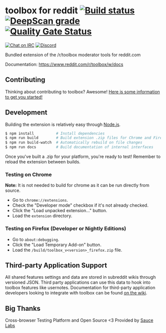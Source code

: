 
toolbox for reddit [![Build status](https://ci.appveyor.com/api/projects/status/e4uru1b498486cdo/branch/master?svg=true)](https://ci.appveyor.com/project/creesch/reddit-moderator-toolbox-redesign/branch/master) 
[![DeepScan grade](https://deepscan.io/api/teams/5774/projects/7592/branches/79819/badge/grade.svg)](https://deepscan.io/dashboard#view=project&tid=5774&pid=7592&bid=79819) [![Quality Gate Status](https://sonarcloud.io/api/project_badges/measure?project=toolbox-team_reddit-moderator-toolbox&metric=alert_status)](https://sonarcloud.io/dashboard?id=toolbox-team_reddit-moderator-toolbox)
========================

[![Chat on IRC](https://img.shields.io/badge/irc-%23toolbox-blue.svg)](http://webchat.snoonet.org/#toolbox) [![Discord](https://img.shields.io/discord/535490452066009090.svg?color=blue&label=discord&logo=discord&logoColor=fff)](https://discord.gg/8fGCykQ)


Bundled extension of the /r/toolbox moderator tools for reddit.com

Documentation: https://www.reddit.com/r/toolbox/w/docs


## Contributing 

Thinking about contributing to toolbox? Awesome! [Here is some information to get you started!][contributing]

## Development

Building the extension is relatively easy through [Node.js][nodejs].

```sh
$ npm install          # Install dependencies
$ npm run build        # Build extension .zip files for Chrome and Firefox
$ npm run build-watch  # Automatically rebuild on file changes
$ npm run docs         # Build documentation of internal interfaces
```

Once you've built a .zip for your platform, you're ready to test! Remember to reload the extension between builds.

### Testing on Chrome
**Note:** It is not needed to build for chrome as it can be run directly from source. 

- Go to `chrome://extensions`.
- Check the "Developer mode" checkbox if it's not already checked.
- Click the "Load unpacked extension..." button.
- Load the `extension` directory.

### Testing on Firefox (Developer or Nightly Editions)

- Go to `about:debugging`.
- Click the "Load Temporary Add-on" button.
- Load the `/build/toolbox_v<version>_firefox.zip` file.

## Third-party Application Support

All shared features settings and data are stored in subreddit wikis through versioned JSON. Third party applications can use this data to hook into toolbox features like usernotes. Documentation for third-party application developers looking to integrate with toolbox can be found [on the wiki][third-party-docs].

## Big Thanks

Cross-browser Testing Platform and Open Source <3 Provided by [Sauce Labs][saucelabs]

[nodejs]: https://nodejs.org/
[contributing]: /CONTRIBUTING.md
[third-party-docs]: https://github.com/toolbox-team/reddit-moderator-toolbox/wiki/Subreddit-Wikis
[saucelabs]: https://saucelabs.com
